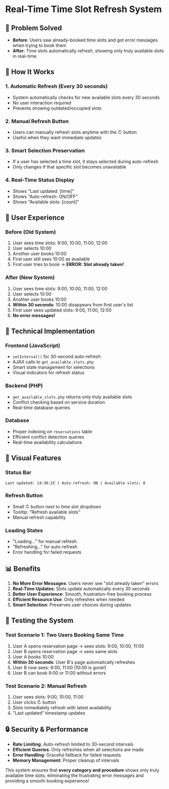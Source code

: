 # Real-Time Time Slot Refresh System

## 🎯 **Problem Solved**
- **Before**: Users saw already-booked time slots and got error messages when trying to book them
- **After**: Time slots automatically refresh, showing only truly available slots in real-time

## 🚀 **How It Works**

### 1. **Automatic Refresh (Every 30 seconds)**
- System automatically checks for new available slots every 30 seconds
- No user interaction required
- Prevents showing outdated/occupied slots

### 2. **Manual Refresh Button**
- Users can manually refresh slots anytime with the ↻ button
- Useful when they want immediate updates

### 3. **Smart Selection Preservation**
- If a user has selected a time slot, it stays selected during auto-refresh
- Only changes if that specific slot becomes unavailable

### 4. **Real-Time Status Display**
- Shows "Last updated: [time]" 
- Shows "Auto-refresh: ON/OFF"
- Shows "Available slots: [count]"

## 📱 **User Experience**

### **Before (Old System)**
1. User sees time slots: 9:00, 10:00, 11:00, 12:00
2. User selects 10:00
3. Another user books 10:00
4. First user still sees 10:00 as available
5. First user tries to book → **ERROR: Slot already taken!**

### **After (New System)**
1. User sees time slots: 9:00, 10:00, 11:00, 12:00
2. User selects 10:00
3. Another user books 10:00
4. **Within 30 seconds**: 10:00 disappears from first user's list
5. First user sees updated slots: 9:00, 11:00, 12:00
6. **No error messages!**

## 🔧 **Technical Implementation**

### **Frontend (JavaScript)**
- `setInterval()` for 30-second auto-refresh
- AJAX calls to `get_available_slots.php`
- Smart state management for selections
- Visual indicators for refresh status

### **Backend (PHP)**
- `get_available_slots.php` returns only truly available slots
- Conflict checking based on service duration
- Real-time database queries

### **Database**
- Proper indexing on `reservations` table
- Efficient conflict detection queries
- Real-time availability calculations

## 🎨 **Visual Features**

### **Status Bar**
```
Last updated: 14:30:25 | Auto-refresh: ON | Available slots: 8
```

### **Refresh Button**
- Small ↻ button next to time slot dropdown
- Tooltip: "Refresh available slots"
- Manual refresh capability

### **Loading States**
- "Loading..." for manual refresh
- "Refreshing..." for auto-refresh
- Error handling for failed requests

## 📊 **Benefits**

1. **No More Error Messages**: Users never see "slot already taken" errors
2. **Real-Time Updates**: Slots update automatically every 30 seconds
3. **Better User Experience**: Smooth, frustration-free booking process
4. **Efficient Resource Use**: Only refreshes when needed
5. **Smart Selection**: Preserves user choices during updates

## 🧪 **Testing the System**

### **Test Scenario 1: Two Users Booking Same Time**
1. User A opens reservation page → sees slots: 9:00, 10:00, 11:00
2. User B opens reservation page → sees same slots
3. User A books 10:00
4. **Within 30 seconds**: User B's page automatically refreshes
5. User B now sees: 9:00, 11:00 (10:00 is gone!)
6. User B can book 9:00 or 11:00 without errors

### **Test Scenario 2: Manual Refresh**
1. User sees slots: 9:00, 10:00, 11:00
2. User clicks ↻ button
3. Slots immediately refresh with latest availability
4. "Last updated" timestamp updates

## 🔒 **Security & Performance**

- **Rate Limiting**: Auto-refresh limited to 30-second intervals
- **Efficient Queries**: Only refreshes when all selections are made
- **Error Handling**: Graceful fallback for failed requests
- **Memory Management**: Proper cleanup of intervals

This system ensures that **every category and procedure** shows only truly available time slots, eliminating the frustrating error messages and providing a smooth booking experience!
